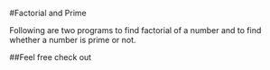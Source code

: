 #Factorial and Prime

Following are two programs to find factorial of a number and to find whether a number is prime or not.

##Feel free check out
